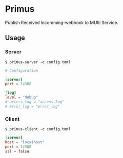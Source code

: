 # Primus

Publish Received Incomming-webhook to MUlti Service.

## Usage

### Server

```
$ primus-server -c config.toml
```

```toml:config.toml
# Configuration

[server]
port = 14300

[log]
level = "debug"
# access_log = "access_log"
# error_log = "error_log"
```

### Client

```
$ primus-client -c config.toml
```

```toml:config.toml
[server]
host = "localhost"
port = 14300
ssl = false

```


